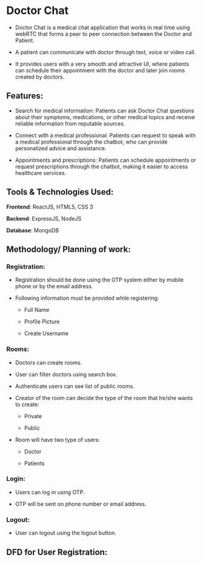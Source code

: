 # Doctor Chat
+ Doctor Chat is a medical chat application that works in real time using webRTC that forms a peer to peer connection between the Doctor and Patient.

+ A patient can communicate with doctor through text, voice or video call.

+ It provides users with a very smooth and attractive UI, where patients can schedule their appointment with the doctor and later join rooms created by doctors. 

## Features:
+ Search for medical information: Patients can ask Doctor Chat questions about their symptoms, medications, or other medical topics and receive reliable information from reputable sources.

+ Connect with a medical professional: Patients can request to speak with a medical professional through the chatbot, who can provide personalized advice and assistance.

+ Appointments and prescriptions: Patients can schedule appointments or request prescriptions through the chatbot, making it easier to access healthcare services.

## Tools & Technologies Used:

**Frontend**: ReactJS, HTML5, CSS 3

**Backend**: ExpressJS, NodeJS

**Database**: MongoDB

## Methodology/ Planning of work:

### Registration:
- Registration should be done using the OTP system either by mobile phone or by the email address.

- Following information must be provided while registering:

  - Full Name 
  
  - Profile Picture
  
  - Create Username
  
### Rooms:
+ Doctors can create rooms.

+ User can filter doctors using search box.

+ Authenticate users can see list of public rooms.

+ Creator of the room can decide the type of the room that he/she wants to create:

  + Private
  
  + Public
  
+ Room will have two type of users:

  + Doctor
  
  + Patients
  
### Login:
- Users can log in using OTP.

- OTP will be sent on phone number or email address.

### Logout:
- User can logout using the logout button.

## DFD for User Registration:


  





